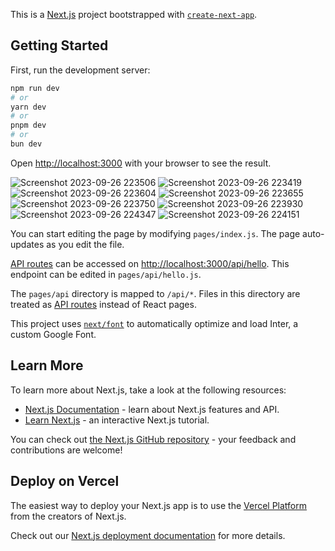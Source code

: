 This is a [Next.js](https://nextjs.org/) project bootstrapped with [`create-next-app`](https://github.com/vercel/next.js/tree/canary/packages/create-next-app).

## Getting Started

First, run the development server:

```bash
npm run dev
# or
yarn dev
# or
pnpm dev
# or
bun dev
```

Open [http://localhost:3000](http://localhost:3000) with your browser to see the result.

![Screenshot 2023-09-26 223506](https://github.com/Sachintha-Samarathunga/Ecommerce-Web-Store/assets/98406068/80da5f27-eb14-4697-9315-412cff352338)
![Screenshot 2023-09-26 223419](https://github.com/Sachintha-Samarathunga/Ecommerce-Web-Store/assets/98406068/6b6bda20-a140-4b63-8b88-fa903e65cb5b)
![Screenshot 2023-09-26 223604](https://github.com/Sachintha-Samarathunga/Ecommerce-Web-Store/assets/98406068/a23405a0-f696-461a-9cd0-553a77e38560)
![Screenshot 2023-09-26 223655](https://github.com/Sachintha-Samarathunga/Ecommerce-Web-Store/assets/98406068/9211fe6f-e70c-4e27-aab2-6c546b52abc0)
![Screenshot 2023-09-26 223750](https://github.com/Sachintha-Samarathunga/Ecommerce-Web-Store/assets/98406068/123f054f-7562-43a9-8586-d452f360c0b4)
![Screenshot 2023-09-26 223930](https://github.com/Sachintha-Samarathunga/Ecommerce-Web-Store/assets/98406068/8c5798ad-9f1f-4cfd-9919-617eedef51e8)
![Screenshot 2023-09-26 224347](https://github.com/Sachintha-Samarathunga/Ecommerce-Web-Store/assets/98406068/45554fe0-8646-46e6-9bc0-7ee54423de03)
![Screenshot 2023-09-26 224151](https://github.com/Sachintha-Samarathunga/Ecommerce-Web-Store/assets/98406068/0676627d-7418-4991-a68b-994b3b9430dd)

You can start editing the page by modifying `pages/index.js`. The page auto-updates as you edit the file.

[API routes](https://nextjs.org/docs/api-routes/introduction) can be accessed on [http://localhost:3000/api/hello](http://localhost:3000/api/hello). This endpoint can be edited in `pages/api/hello.js`.

The `pages/api` directory is mapped to `/api/*`. Files in this directory are treated as [API routes](https://nextjs.org/docs/api-routes/introduction) instead of React pages.

This project uses [`next/font`](https://nextjs.org/docs/basic-features/font-optimization) to automatically optimize and load Inter, a custom Google Font.

## Learn More

To learn more about Next.js, take a look at the following resources:

- [Next.js Documentation](https://nextjs.org/docs) - learn about Next.js features and API.
- [Learn Next.js](https://nextjs.org/learn) - an interactive Next.js tutorial.

You can check out [the Next.js GitHub repository](https://github.com/vercel/next.js/) - your feedback and contributions are welcome!

## Deploy on Vercel

The easiest way to deploy your Next.js app is to use the [Vercel Platform](https://vercel.com/new?utm_medium=default-template&filter=next.js&utm_source=create-next-app&utm_campaign=create-next-app-readme) from the creators of Next.js.

Check out our [Next.js deployment documentation](https://nextjs.org/docs/deployment) for more details.
